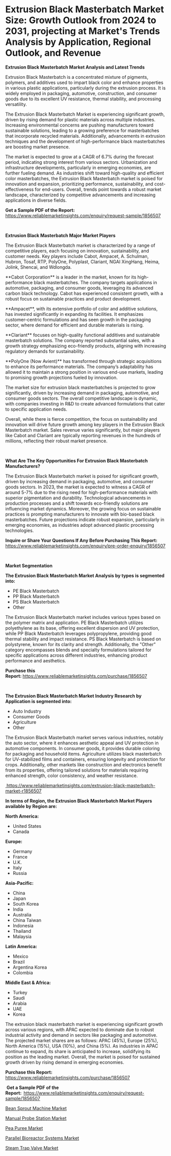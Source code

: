 <p><h1>Extrusion Black Masterbatch Market Size: Growth Outlook from 2024 to 2031, projecting at Market's Trends Analysis by Application, Regional Outlook, and Revenue</h1></p><p><strong>Extrusion Black Masterbatch Market Analysis and Latest Trends</strong></p>
<p><p>Extrusion Black Masterbatch is a concentrated mixture of pigments, polymers, and additives used to impart black color and enhance properties in various plastic applications, particularly during the extrusion process. It is widely employed in packaging, automotive, construction, and consumer goods due to its excellent UV resistance, thermal stability, and processing versatility.</p><p>The Extrusion Black Masterbatch Market is experiencing significant growth, driven by rising demand for plastic materials across multiple industries. Increasing environmental concerns are pushing manufacturers toward sustainable solutions, leading to a growing preference for masterbatches that incorporate recycled materials. Additionally, advancements in extrusion techniques and the development of high-performance black masterbatches are boosting market presence.</p><p>The market is expected to grow at a CAGR of 6.7% during the forecast period, indicating strong interest from various sectors. Urbanization and infrastructure developments, particularly in emerging economies, are further fueling demand. As industries shift toward high-quality and efficient color masterbatches, the Extrusion Black Masterbatch market is poised for innovation and expansion, prioritizing performance, sustainability, and cost-effectiveness for end-users. Overall, trends point towards a robust market landscape, characterized by competitive advancements and increasing applications in diverse fields.</p></p>
<p><strong>Get a Sample PDF of the Report:&nbsp;</strong> <a href="https://www.reliablemarketinsights.com/enquiry/request-sample/1856507?utm_campaign=1731&utm_medium=2&utm_source=Github&utm_content=ia&utm_term=20102024&utm_id=extrusion-black-masterbatch">https://www.reliablemarketinsights.com/enquiry/request-sample/1856507</a></p>
<p>&nbsp;</p>
<p><strong>Extrusion Black Masterbatch Major Market Players</strong></p>
<p><p>The Extrusion Black Masterbatch market is characterized by a range of competitive players, each focusing on innovation, sustainability, and customer needs. Key players include Cabot, Ampacet, A. Schulman, Hubron, Tosaf, RTP, PolyOne, Polyplast, Clariant, NGAI XingHang, Heima, Jolink, Shencai, and Wdlongda.</p><p>**Cabot Corporation** is a leader in the market, known for its high-performance black masterbatches. The company targets applications in automotive, packaging, and consumer goods, leveraging its advanced carbon black technology. Cabot has experienced consistent growth, with a robust focus on sustainable practices and product development.</p><p>**Ampacet**, with its extensive portfolio of color and additive solutions, has invested significantly in expanding its facilities. It emphasizes customer-centric formulations and has seen growth in the packaging sector, where demand for efficient and durable materials is rising.</p><p>**Clariant** focuses on high-quality functional additives and sustainable masterbatch solutions. The company reported substantial sales, with a growth strategy emphasizing eco-friendly products, aligning with increasing regulatory demands for sustainability.</p><p>**PolyOne (Now Avient)** has transformed through strategic acquisitions to enhance its performance materials. The company’s adaptability has allowed it to maintain a strong position in various end-use markets, leading to promising growth projections fueled by innovation.</p><p>The market size for extrusion black masterbatches is projected to grow significantly, driven by increasing demand in packaging, automotive, and consumer goods sectors. The overall competitive landscape is dynamic, with companies investing in R&D to create advanced formulations that cater to specific application needs.</p><p>Overall, while there is fierce competition, the focus on sustainability and innovation will drive future growth among key players in the Extrusion Black Masterbatch market. Sales revenue varies significantly, but major players like Cabot and Clariant are typically reporting revenues in the hundreds of millions, reflecting their robust market presence.</p></p>
<p>&nbsp;</p>
<p><strong>What Are The Key Opportunities For Extrusion Black Masterbatch Manufacturers?</strong></p>
<p><p>The Extrusion Black Masterbatch market is poised for significant growth, driven by increasing demand in packaging, automotive, and consumer goods sectors. In 2023, the market is expected to witness a CAGR of around 5-7% due to the rising need for high-performance materials with superior pigmentation and durability. Technological advancements in production processes and a shift towards eco-friendly solutions are influencing market dynamics. Moreover, the growing focus on sustainable practices is prompting manufacturers to innovate with bio-based black masterbatches. Future projections indicate robust expansion, particularly in emerging economies, as industries adopt advanced plastic processing technologies.</p></p>
<p><strong>Inquire or Share Your Questions If Any Before Purchasing This Report:</strong> <a href="https://www.reliablemarketinsights.com/enquiry/pre-order-enquiry/1856507?utm_campaign=1731&utm_medium=2&utm_source=Github&utm_content=ia&utm_term=20102024&utm_id=extrusion-black-masterbatch">https://www.reliablemarketinsights.com/enquiry/pre-order-enquiry/1856507</a></p>
<p>&nbsp;</p>
<p><strong>Market Segmentation</strong></p>
<p><strong>The Extrusion Black Masterbatch Market Analysis by types is segmented into:</strong></p>
<p><ul><li>PE Black Masterbatch</li><li>PP Black Masterbatch</li><li>PS Black Masterbatch</li><li>Other</li></ul></p>
<p><p>The Extrusion Black Masterbatch market includes various types based on the polymer matrix and application. PE Black Masterbatch utilizes polyethylene as its base, offering excellent dispersion and UV protection, while PP Black Masterbatch leverages polypropylene, providing good thermal stability and impact resistance. PS Black Masterbatch is based on polystyrene, known for its clarity and strength. Additionally, the "Other" category encompasses blends and specialty formulations tailored for specific applications across different industries, enhancing product performance and aesthetics.</p></p>
<p><strong>Purchase this Report:&nbsp;</strong><a href="https://www.reliablemarketinsights.com/purchase/1856507?utm_campaign=1731&utm_medium=2&utm_source=Github&utm_content=ia&utm_term=20102024&utm_id=extrusion-black-masterbatch">https://www.reliablemarketinsights.com/purchase/1856507</a></p>
<p>&nbsp;</p>
<p><strong>The Extrusion Black Masterbatch Market Industry Research by Application is segmented into:</strong></p>
<p><ul><li>Auto Industry</li><li>Consumer Goods</li><li>Agriculture</li><li>Other</li></ul></p>
<p><p>The Extrusion Black Masterbatch market serves various industries, notably the auto sector, where it enhances aesthetic appeal and UV protection in automotive components. In consumer goods, it provides durable coloring for packaging and household items. Agriculture utilizes black masterbatch for UV-stabilized films and containers, ensuring longevity and protection for crops. Additionally, other markets like construction and electronics benefit from its properties, offering tailored solutions for materials requiring enhanced strength, color consistency, and weather resistance.</p></p>
<p><a href="https://www.reliablemarketinsights.com/extrusion-black-masterbatch-market-r1856507?utm_campaign=1731&utm_medium=2&utm_source=Github&utm_content=ia&utm_term=20102024&utm_id=extrusion-black-masterbatch">&nbsp;https://www.reliablemarketinsights.com/extrusion-black-masterbatch-market-r1856507</a></p>
<p><strong>In terms of Region, the Extrusion Black Masterbatch Market Players available by Region are:</strong></p>
<p>
    <p> <strong> North America: </strong>
        <ul>
            <li>United States</li>
            <li>Canada</li>
        </ul>
        </p> 
    <p> <strong> Europe: </strong>
        <ul>
            <li>Germany</li>
            <li>France</li>
            <li>U.K.</li>
            <li>Italy</li>
            <li>Russia</li>
        </ul>
        </p> 
    <p> <strong> Asia-Pacific: </strong>
        <ul>
            <li>China</li>
            <li>Japan</li>
            <li>South Korea</li>
            <li>India</li>
            <li>Australia</li>
            <li>China Taiwan</li>
            <li>Indonesia</li>
            <li>Thailand</li>
            <li>Malaysia</li>
        </ul>
        </p> 
    <p> <strong> Latin America: </strong>
        <ul>
            <li>Mexico</li>
            <li>Brazil</li>
            <li>Argentina Korea</li>
            <li>Colombia</li>
        </ul>
        </p> 
    <p> <strong> Middle East & Africa: </strong>
        <ul>
            <li>Turkey</li>
            <li>Saudi</li>
            <li>Arabia</li>
            <li>UAE</li>
            <li>Korea</li>
        </ul>
    </p>
    </p>
<p><p>The extrusion black masterbatch market is experiencing significant growth across various regions, with APAC expected to dominate due to robust industrial activity and demand in sectors like packaging and automotive. The projected market shares are as follows: APAC (45%), Europe (25%), North America (15%), USA (10%), and China (5%). As industries in APAC continue to expand, its share is anticipated to increase, solidifying its position as the leading market. Overall, the market is poised for sustained growth driven by rising demand in emerging economies.</p></p>
<p><strong>Purchase this Report: </strong><a href="https://www.reliablemarketinsights.com/purchase/1856507?utm_campaign=1731&utm_medium=2&utm_source=Github&utm_content=ia&utm_term=20102024&utm_id=extrusion-black-masterbatch">https://www.reliablemarketinsights.com/purchase/1856507</a></p>
<p>&nbsp;<strong>Get a Sample PDF of the Report:&nbsp;&nbsp;</strong><a href="https://www.reliablemarketinsights.com/enquiry/request-sample/1856507?utm_campaign=1731&utm_medium=2&utm_source=Github&utm_content=ia&utm_term=20102024&utm_id=extrusion-black-masterbatch">https://www.reliablemarketinsights.com/enquiry/request-sample/1856507</a></p>
<p><strong></strong></p>
<p><p><a href="https://www.linkedin.com/pulse/global-perspectives-bean-sprout-machine-market-trends-forecast-tqyrf?utm_campaign=1731&utm_medium=2&utm_source=Github&utm_content=ia&utm_term=20102024&utm_id=extrusion-black-masterbatch">Bean Sprout Machine Market</a></p><p><a href="https://www.linkedin.com/pulse/manual-probe-station-market-size-share-analysis-growth-dyf8e?utm_campaign=1731&utm_medium=2&utm_source=Github&utm_content=ia&utm_term=20102024&utm_id=extrusion-black-masterbatch">Manual Probe Station Market</a></p><p><a href="https://www.linkedin.com/pulse/pea-puree-market-global-trends-forecast-2024-2031-market-flare-cqbge?utm_campaign=1731&utm_medium=2&utm_source=Github&utm_content=ia&utm_term=20102024&utm_id=extrusion-black-masterbatch">Pea Puree Market</a></p><p><a href="https://www.linkedin.com/pulse/parallel-bioreactor-systems-market-share-size-trends-industry-ufz6f?utm_campaign=1731&utm_medium=2&utm_source=Github&utm_content=ia&utm_term=20102024&utm_id=extrusion-black-masterbatch">Parallel Bioreactor Systems Market</a></p><p><a href="https://www.linkedin.com/pulse/steam-trap-valve-industry-forecast-market-shifts-strategic-blfye?utm_campaign=1731&utm_medium=2&utm_source=Github&utm_content=ia&utm_term=20102024&utm_id=extrusion-black-masterbatch">Steam Trap Valve Market</a></p></p>
